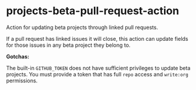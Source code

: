 # projects-beta-pull-request-action
Action for updating beta projects through linked pull requests.

If a pull request has linked issues it will close, this action can update fields for those issues in any beta project they belong to.

**Gotchas:**

The built-in `GITHUB_TOKEN` does not have sufficient privileges to update beta projects. You must provide a token that has full `repo` access and `write:org` permissions.
